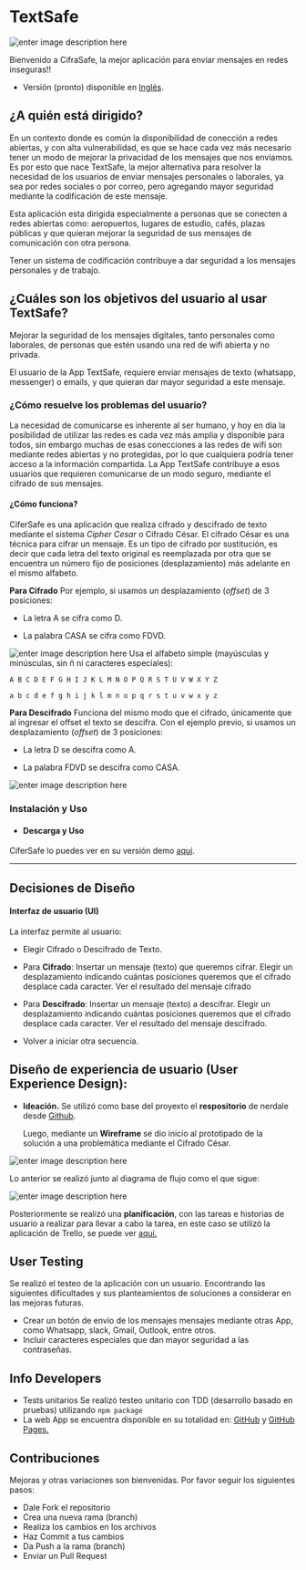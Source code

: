 # TextSafe
![enter image description here](https://lh3.googleusercontent.com/Yasec1ITP1cmM_6UvMtnG4NYv1igXPOipPbZ6gQyi2dwgP__rX6ZyPlb43p1Z4N2_vhg4eyQa2pA "Pantalla Inicio")

Bienvenido a CifraSafe, la mejor aplicación para enviar mensajes en redes inseguras!!

* Versión (pronto) disponible en [Inglés](https://github.com/Paulinacm/scl-2018-11-bc-core-cipher/blob/master/README_english.md).


## ¿A quién está dirigido?

En un contexto donde es común la disponibilidad de conección a redes abiertas, y con alta vulnerabilidad, es que se hace cada vez más necesario tener un modo de mejorar la privacidad de los mensajes que nos enviamos.  Es por esto que nace TextSafe, la mejor alternativa para resolver la necesidad de los usuarios de enviar mensajes personales o laborales, ya sea por redes sociales o por correo, pero agregando mayor seguridad mediante la codificación de este mensaje.  

Esta aplicación esta dirigida especialmente a personas que se conecten a redes abiertas como: aeropuertos, lugares de estudio, cafés, plazas públicas y que quieran mejorar la seguridad de sus mensajes de comunicación con otra persona.

Tener un sistema de codificación contribuye a dar seguridad a los mensajes personales y de trabajo.

  
## ¿Cuáles son los objetivos del usuario al usar TextSafe?

Mejorar la seguridad de los mensajes digitales, tanto personales como laborales, de personas que estén usando una red de wifi abierta y no privada.

El usuario de la App TextSafe, requiere enviar mensajes de texto (whatsapp, messenger) o emails, y que quieran dar mayor seguridad  a este mensaje.


  
### ¿Cómo resuelve los problemas del usuario?

 La necesidad de comunicarse es inherente al ser humano, y hoy en día la posibilidad de utilizar las redes es cada vez más amplia y disponible para todos, sin embargo muchas de esas conecciones a las redes de wifi son mediante redes abiertas y no protegidas, por lo que cualquiera podría tener acceso a la información compartida.  La App TextSafe contribuye a esos usuarios que requieren comunicarse de un modo seguro, mediante el cifrado de sus mensajes.


#### ¿Cómo funciona?
CiferSafe es una aplicación que realiza cifrado y descifrado de texto mediante el sistema *Cipher Cesar* o Cifrado César.   El cifrado César es una técnica para cifrar un mensaje. Es un tipo de cifrado por sustitución, es decir que cada letra del texto original es reemplazada por otra que se encuentra un número fijo de posiciones (desplazamiento) más adelante en el mismo alfabeto.

**Para Cifrado**
Por ejemplo, si usamos un desplazamiento (_offset_) de 3 posiciones:

- La letra A se cifra como D.

- La palabra CASA se cifra como FDVD.


![enter image description here](https://lh3.googleusercontent.com/K-aZN0WE9yu5ukKalG-VO_4-KKqt8ku8HBvhgqmSK2dhwf5nvU2GZVZ4FUNE1xoPcALEV16seBJ2 "Cifrado")
Usa el alfabeto simple (mayúsculas y minúsculas, sin ñ ni caracteres especiales):

`A B C D E F G H I J K L M N O P Q R S T U V W X Y Z`

 `a b c d e f g h i j k l m n o p q r s t u v w x y z`

**Para Descifrado**
Funciona del mismo modo que el cifrado, únicamente que al ingresar el offset el texto se descifra.
Con el ejemplo previo, si usamos un desplazamiento (_offset_) de 3 posiciones:

- La letra D se descifra como A.

- La palabra FDVD se descifra como CASA.

![enter image description here](https://lh3.googleusercontent.com/MsCHn85uw9B2IMa9VtezE7vVMMbIagHIcNpGYVq_vTOzRTQCw09S3yOLSZA_uXF1NQNz5za8IzSV "Descifrado")

### Instalación y Uso

* #### Descarga y Uso
CiferSafe lo puedes ver en su versión demo [aquí](https://github.com/Paulinacm/scl-2018-11-bc-core-cipher/blob/master/README.md).


****
## Decisiones de Diseño


#### Interfaz de usuario (UI)

  
La interfaz permite al usuario:

- Elegir Cifrado o Descifrado de Texto.

- Para **Cifrado**: 
Insertar un mensaje (texto) que queremos cifrar.
Elegir un desplazamiento indicando cuántas posiciones queremos que el cifrado desplace cada caracter.
Ver el resultado del mensaje cifrado

- Para **Descifrado**:
Insertar un mensaje (texto) a descifrar.
Elegir un desplazamiento indicando cuántas posiciones queremos que el cifrado desplace cada caracter.
Ver el resultado del mensaje descifrado.

- Volver a iniciar otra secuencia.

## Diseño de experiencia de usuario (User Experience Design):

- **Ideación.**
Se utilizó como base del proyexto el **respositorio** de nerdale desde [Github](https://github.com/Laboratoria/scl-2018-11-bc-core-cipher).

	Luego, mediante un **Wireframe** se dio inicio al prototipado de la solución a una problemática mediante el Cifrado César.
	
![enter image description here](https://lh3.googleusercontent.com/kKAoifBrF_2b3IEc5xNZ1_pQoZYAHHbrSVnBsI5xEnAPX0JOpfEcuwuECNmP7Rm9vPB9S17hRLFJ "Wireframe código césar")

	
Lo anterior se realizó junto al diagrama de flujo como el que sigue:

![enter image description here](https://lh3.googleusercontent.com/TVEtorSVXgdh_BY1_smM_1e54i4_jqu_uf1znpuMMtW2TUSMoXyVu3VGmwPHNbivjxfEzp7I3lKf "User Flow")



Posteriormente se realizó una **planificación**, con las tareas e historias de usuario a realizar para llevar a cabo la tarea, en este caso se utilizó la aplicación de Trello,  se puede ver [aquí.](https://trello.com/b/75mRKi6s/proyecto-c%C3%A9sar)


## User Testing

Se realizó el testeo de la aplicación con un usuario.
Encontrando las siguientes dificultades y sus planteamientos de soluciones a considerar en las mejoras futuras.

 - Crear un botón de envío de los mensajes mensajes mediante otras App, como Whatsapp, slack, Gmail, Outlook, entre otros.
 - Incluir caracteres especiales que dan mayor seguridad a las contraseñas.

## Info Developers
 * Tests unitarios
Se realizó testeo unitario con TDD (desarrollo basado en pruebas) utilizando  `npm package`
  * La web App se encuentra disponible en su totalidad en: [GitHub](https://github.com/Paulinacm/scl-2018-11-bc-core-cipher) y [GitHub Pages.](https://github.com/Paulinacm/scl-2018-11-bc-core-cipher/tree/gh-pages)


## Contribuciones

Mejoras y otras variaciones son bienvenidas. 
Por favor seguir los siguientes pasos:  

- Dale Fork el repositorio
- Crea una nueva rama (branch) 
- Realiza los cambios en los archivos
- Haz Commit a tus cambios 
- Da Push a la rama (branch)
- Enviar un Pull Request 
